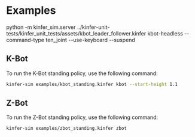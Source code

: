 # Examples

python -m kinfer_sim.server ../kinfer-unit-tests/kinfer_unit_tests/assets/kbot_leader_follower.kinfer kbot-headless --command-type ten_joint --use-keyboard --suspend 


## K-Bot

To run the K-Bot standing policy, use the following command:

```bash
kinfer-sim examples/kbot_standing.kinfer kbot --start-height 1.1
```

## Z-Bot

To run the Z-Bot standing policy, use the following command:

```bash
kinfer-sim examples/zbot_standing.kinfer zbot
```
